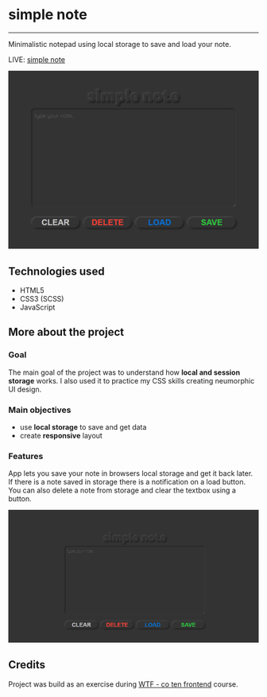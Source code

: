 # simple note

---

Minimalistic notepad using local storage to save and load your note.

LIVE: [simple note](https://marta-kapolka.github.io/simple-note/)

![page preview](gh/simple-note.jpg)

## Technologies used

- HTML5
- CSS3 (SCSS)
- JavaScript

## More about the project

### Goal

The main goal of the project was to understand how **local and session storage** works. I also used it to practice my CSS skills creating neumorphic UI design.

### Main objectives

- use **local storage** to save and get data
- create **responsive** layout

### Features

App lets you save your note in browsers local storage and get it back later. If there is a note saved in storage there is a notification on a load button. You can also delete a note from storage and clear the textbox using a button.

![page features preview](gh/simple-note_screen.gif)

## Credits

Project was build as an exercise during [WTF - co ten frontend](https://cotenfrontend.pl) course.
